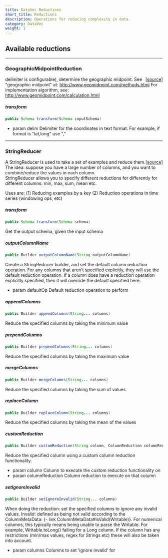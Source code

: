 ```yaml
---
title: DataVec Reductions
short_title: Reductions
description: Operations for reducing complexity in data.
category: DataVec
weight: 1
---
```


## Available reductions


---

### GeographicMidpointReduction
<span style="float:right;"> [[source]](https://github.com/eclipse/deeplearning4j/tree/master/datavec/datavec-api/src/main/java/org/datavec/api/transform/reduce/impl/GeographicMidpointReduction.java) </span>

delimiter is configurable), determine the geographic midpoint.
See "geographic midpoint" at: <a href="http://www.geomidpoint.com/methods.html">http://www.geomidpoint.com/methods.html</a>
For implementation algorithm, see: <a href="http://www.geomidpoint.com/calculation.html">http://www.geomidpoint.com/calculation.html</a>


##### transform 
```java
public Schema transform(Schema inputSchema) 
```


- param delim Delimiter for the coordinates in text format. For example, if format is "lat,long" use ","





---

### StringReducer
<span style="float:right;"> [[source]](https://github.com/eclipse/deeplearning4j/tree/master/datavec/datavec-api/src/main/java/org/datavec/api/transform/stringreduce/StringReducer.java) </span>

A StringReducer is used to take a set of examples and reduce them.
The idea: suppose you have a large number of columns, and you want to combine/reduce the values in each column.<br>
StringReducer allows you to specify different reductions for differently for different columns: min, max, sum, mean etc.

Uses are:
(1) Reducing examples by a key
(2) Reduction operations in time series (windowing ops, etc)


##### transform 
```java
public Schema transform(Schema schema) 
```


Get the output schema, given the input schema

##### outputColumnName 
```java
public Builder outputColumnName(String outputColumnName) 
```


Create a StringReducer builder, and set the default column reduction operation.
For any columns that aren't specified explicitly, they will use the default reduction operation.
If a column does have a reduction operation explicitly specified, then it will override
the default specified here.

- param defaultOp Default reduction operation to perform

##### appendColumns 
```java
public Builder appendColumns(String... columns) 
```


Reduce the specified columns by taking the minimum value

##### prependColumns 
```java
public Builder prependColumns(String... columns) 
```


Reduce the specified columns by taking the maximum value

##### mergeColumns 
```java
public Builder mergeColumns(String... columns) 
```


Reduce the specified columns by taking the sum of values

##### replaceColumn 
```java
public Builder replaceColumn(String... columns) 
```


Reduce the specified columns by taking the mean of the values

##### customReduction 
```java
public Builder customReduction(String column, ColumnReduction columnReduction) 
```


Reduce the specified column using a custom column reduction functionality.

- param column          Column to execute the custom reduction functionality on
- param columnReduction Column reduction to execute on that column

##### setIgnoreInvalid 
```java
public Builder setIgnoreInvalid(String... columns) 
```


When doing the reduction: set the specified columns to ignore any invalid values.
Invalid: defined as being not valid according to the ColumnMetaData: {- link ColumnMetaData#isValid(Writable)}.
For numerical columns, this typically means being unable to parse the Writable. For example, Writable.toLong() failing for a Long column.
If the column has any restrictions (min/max values, regex for Strings etc) these will also be taken into account.

- param columns Columns to set 'ignore invalid' for


